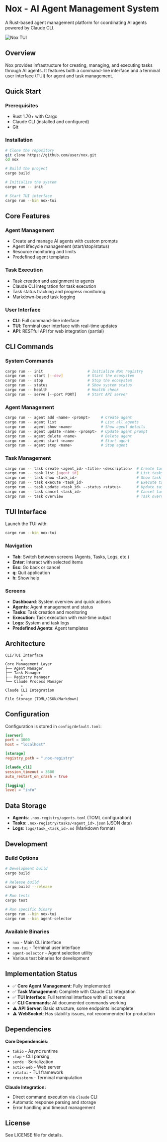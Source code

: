 # Nox - AI Agent Management System

A Rust-based agent management platform for coordinating AI agents powered by Claude CLI.

![Nox TUI](nox1.jpg)

## Overview

Nox provides infrastructure for creating, managing, and executing tasks through AI agents. It features both a command-line interface and a terminal user interface (TUI) for agent and task management.

## Quick Start

### Prerequisites

- Rust 1.70+ with Cargo
- Claude CLI (installed and configured)
- Git

### Installation

```bash
# Clone the repository
git clone https://github.com/user/nox.git
cd nox

# Build the project
cargo build

# Initialize the system
cargo run -- init

# Start TUI interface
cargo run --bin nox-tui
```

## Core Features

### Agent Management
- Create and manage AI agents with custom prompts
- Agent lifecycle management (start/stop/status)
- Resource monitoring and limits
- Predefined agent templates

### Task Execution
- Task creation and assignment to agents
- Claude CLI integration for task execution
- Task status tracking and progress monitoring
- Markdown-based task logging

### User Interface
- **CLI**: Full command-line interface
- **TUI**: Terminal user interface with real-time updates
- **API**: RESTful API for web integration (partial)

## CLI Commands

### System Commands
```bash
cargo run -- init                    # Initialize Nox registry
cargo run -- start [--dev]           # Start the ecosystem
cargo run -- stop                    # Stop the ecosystem
cargo run -- status                  # Show system status
cargo run -- health                  # Health check
cargo run -- serve [--port PORT]     # Start API server
```

### Agent Management
```bash
cargo run -- agent add <name> <prompt>     # Create agent
cargo run -- agent list                    # List all agents
cargo run -- agent show <name>             # Show agent details
cargo run -- agent update <name> <prompt>  # Update agent prompt
cargo run -- agent delete <name>           # Delete agent
cargo run -- agent start <name>            # Start agent
cargo run -- agent stop <name>             # Stop agent
```

### Task Management
```bash
cargo run -- task create <agent_id> <title> <description>  # Create task
cargo run -- task list [agent_id]                          # List tasks
cargo run -- task show <task_id>                           # Show task details
cargo run -- task execute <task_id>                        # Execute task
cargo run -- task update <task_id> --status <status>       # Update task
cargo run -- task cancel <task_id>                         # Cancel task
cargo run -- task overview                                 # Task overview
```

## TUI Interface

Launch the TUI with:
```bash
cargo run --bin nox-tui
```

### Navigation
- **Tab**: Switch between screens (Agents, Tasks, Logs, etc.)
- **Enter**: Interact with selected items
- **Esc**: Go back or cancel
- **q**: Quit application
- **h**: Show help

### Screens
- **Dashboard**: System overview and quick actions
- **Agents**: Agent management and status
- **Tasks**: Task creation and monitoring
- **Execution**: Task execution with real-time output
- **Logs**: System and task logs
- **Predefined Agents**: Agent templates

## Architecture

```
CLI/TUI Interface
       ↓
Core Management Layer
├── Agent Manager
├── Task Manager
├── Registry Manager
└── Claude Process Manager
       ↓
Claude CLI Integration
       ↓
File Storage (TOML/JSON/Markdown)
```

## Configuration

Configuration is stored in `config/default.toml`:

```toml
[server]
port = 3000
host = "localhost"

[storage]
registry_path = ".nox-registry"

[claude_cli]
session_timeout = 3600
auto_restart_on_crash = true

[logging]
level = "info"
```

## Data Storage

- **Agents**: `.nox-registry/agents.toml` (TOML configuration)
- **Tasks**: `.nox-registry/tasks/<agent_id>.json` (JSON data)
- **Logs**: `logs/task_<task_id>.md` (Markdown format)

## Development

### Build Options
```bash
# Development build
cargo build

# Release build
cargo build --release

# Run tests
cargo test

# Run specific binary
cargo run --bin nox-tui
cargo run --bin agent-selector
```

### Available Binaries
- `nox` - Main CLI interface
- `nox-tui` - Terminal user interface
- `agent-selector` - Agent selection utility
- Various test binaries for development

## Implementation Status

- ✅ **Core Agent Management**: Fully implemented
- ✅ **Task Management**: Complete with Claude CLI integration
- ✅ **TUI Interface**: Full terminal interface with all screens
- ✅ **CLI Commands**: All documented commands working
- ⚠️ **API Server**: Basic structure, some endpoints incomplete
- ⚠️ **WebSocket**: Has stability issues, not recommended for production

## Dependencies

**Core Dependencies:**
- `tokio` - Async runtime
- `clap` - CLI parsing
- `serde` - Serialization
- `actix-web` - Web server
- `ratatui` - TUI framework
- `crossterm` - Terminal manipulation

**Claude Integration:**
- Direct command execution via `claude` CLI
- Automatic response parsing and storage
- Error handling and timeout management

## License

See LICENSE file for details.